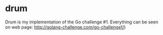 # drum
Drum is my implementation of the Go challenge #1. 
Everything can be seen on web page: http://golang-challenge.com/go-challenge1/)
